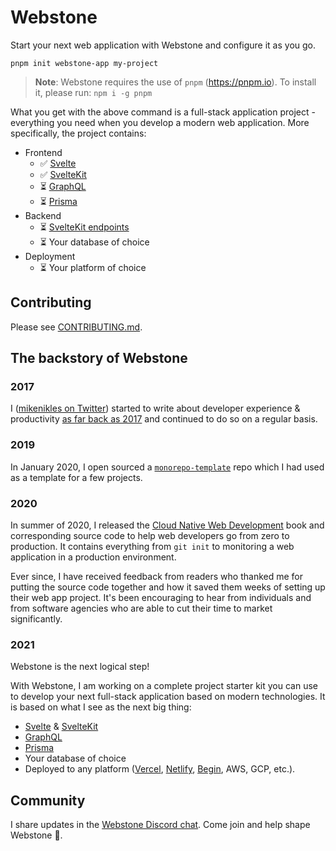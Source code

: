 # Webstone

Start your next web application with Webstone and configure it as you go.

```
pnpm init webstone-app my-project
```

> **Note**: Webstone requires the use of `pnpm` (https://pnpm.io). To install it, please run: `npm i -g pnpm`

What you get with the above command is a full-stack application project - everything you need when you develop a modern web application. More specifically, the project contains:

- Frontend
  - ✅ [Svelte](https://svelte.dev)
  - ✅ [SvelteKit](https://kit.svelte.dev)
  - ⏳️ [GraphQL](https://graphql.org)
  - ⏳️ [Prisma](https://www.prisma.io)
- Backend
  - ⏳️ [SvelteKit endpoints](https://kit.svelte.dev/docs#routing-endpoints)
  - ⏳️ Your database of choice
- Deployment
  - ⏳️ Your platform of choice

## Contributing

Please see [CONTRIBUTING.md](./CONTRIBUTING.md).

## The backstory of Webstone

### 2017

I ([mikenikles on Twitter](https://twitter.com/mikenikles)) started to write about developer experience & productivity [as far back as 2017](https://www.mikenikles.com/blog/a-mostly-automated-release-process) and continued to do so on a regular basis.

### 2019

In January 2020, I open sourced a [`monorepo-template`](https://github.com/mikenikles/monorepo-template) repo which I had used as a template for a few projects.

### 2020

In summer of 2020, I released the [Cloud Native Web Development](https://www.mikenikles.com/cloud-native-web-development) book and corresponding source code to help web developers go from zero to production. It contains everything from `git init` to monitoring a web application in a production environment.

Ever since, I have received feedback from readers who thanked me for putting the source code together and how it saved them weeks of setting up their web app project. It's been encouraging to hear from individuals and from software agencies who are able to cut their time to market significantly.

### 2021

Webstone is the next logical step!

With Webstone, I am working on a complete project starter kit you can use to develop your next full-stack application based on modern technologies. It is based on what I see as the next big thing:

- [Svelte](https://svelte.dev) & [SvelteKit](https://kit.svelte.dev)
- [GraphQL](https://graphql.org)
- [Prisma](https://www.prisma.io)
- Your database of choice
- Deployed to any platform ([Vercel](https://vercel.com), [Netlify](https://www.netlify.com), [Begin](https://begin.com), AWS, GCP, etc.).

## Community

I share updates in the [Webstone Discord chat](https://discord.gg/WTyAkYe8t3). Come join and help shape Webstone 🙏.
